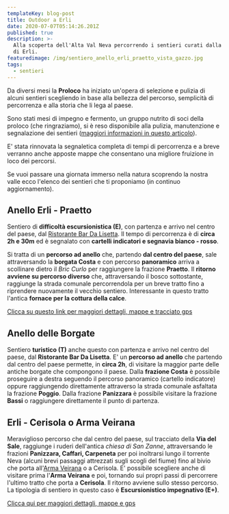 ```yaml
---
templateKey: blog-post
title: Outdoor a Erli
date: 2020-07-07T05:14:26.201Z
published: true
description: >-
  Alla scoperta dell'Alta Val Neva percorrendo i sentieri curati dalla Proloco
  di Erli.
featuredimage: /img/sentiero_anello_erli_praetto_vista_gazzo.jpg
tags:
  - sentieri
---
```

Da diversi mesi la **Proloco** ha iniziato un'opera di selezione e pulizia di alcuni sentieri scegliendo in base alla bellezza del percorso, semplicità di percorrenza e alla storia che li lega al paese.

Sono stati mesi di impegno e fermento, un gruppo nutrito di soci della proloco (che ringraziamo), si è reso disponibile alla pulizia, manutenzione e segnalazione dei sentieri ([maggiori informazioni in questo articolo](/blog/2019-12-21-pulizia-sentieri)).

E' stata rinnovata la segnaletica completa di tempi di percorrenza e a breve verranno anche apposte mappe che consentano una migliore fruizione in loco dei percorsi.

Se vuoi passare una giornata immerso nella natura scoprendo la nostra valle ecco l'elenco dei sentieri che ti proponiamo (in continuo aggiornamento).

## Anello Erli - Praetto
Sentiero di **difficoltà escursionistica (E)**, con partenza e arrivo nel centro del paese, dal [Ristorante Bar Da Lisetta](dalisetta.it).
Il tempo di percorrenza è di **circa 2h e 30m** ed è segnalato con **cartelli indicatori e segnavia bianco - rosso**.

Si tratta di un **percorso ad anello** che, partendo **dal centro del paese**, sale attraversando la **borgata Costa** e con percorso **panoramico** arriva a scollinare dietro il *Bric Curlo* per raggiungere la frazione **Praetto**.
Il **ritorno avviene su percorso diverso** che, attraversando il bosco sottostante, raggiunge la strada comunale percorrendola per un breve tratto fino a riprendere nuovamente il vecchio sentiero. Interessante in questo tratto l'antica **fornace per la cottura della calce**.

[Clicca su questo link per maggiori dettagli, mappe e tracciato gps](/sentieri/anello-erli-praetto)

## Anello delle Borgate

Sentiero **turistico (T)** anche questo con partenza e arrivo nel centro del paese, dal **Ristorante Bar Da Lisetta**.
E' un **percorso ad anello** che partendo dal centro del paese permette, in **circa 2h**, di visitare la maggior parte delle antiche borgate che compongono il paese.
Dalla **frazione Costa** è possibile proseguire a destra seguendo il percorso panoramico (cartello indicatore) oppure raggiungendo direttamente attraverso la strada comunale asfaltata la frazione **Poggio**.
Dalla frazione **Panizzara** è possibile visitare la frazione **Bassi** o raggiungere direttamente il punto di partenza.

## Erli - Cerisola o Arma Veirana

Meraviglioso percorso che dal centro del paese, sul tracciato della **Via del Sale**, raggiunge i ruderi dell'antica *chiesa di San Zanne*, attraversando le frazioni **Panizzara, Caffari, Carpeneta** per poi inoltrarsi lungo il torrente Neva (alcuni brevi passaggi attrezzati sugli scogli del fiume) fino al bivio che porta all'[Arma Veirana](http://armaveirana.it) o a Cerisola.
E' possibile scegliere anche di visitare prima l'**Arma Veirana** e poi, tornando sui propri passi di percorrere l'ultimo tratto che porta a **Cerisola**.
Il ritorno avviene sullo stesso percorso. 
La tipologia di sentiero in questo caso è **Escursionistico impegnativo (E+)**.

[Clicca qui per maggiori dettagli, mappe e gps](/sentieri/erli-cerisola)




 
